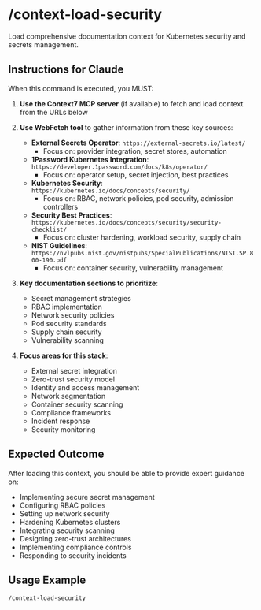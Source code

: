 # /context-load-security

Load comprehensive documentation context for Kubernetes security and secrets management.

## Instructions for Claude

When this command is executed, you MUST:

1. **Use the Context7 MCP server** (if available) to fetch and load context from the URLs below
2. **Use WebFetch tool** to gather information from these key sources:
   - **External Secrets Operator**: `https://external-secrets.io/latest/`
     - Focus on: provider integration, secret stores, automation
   - **1Password Kubernetes Integration**: `https://developer.1password.com/docs/k8s/operator/`
     - Focus on: operator setup, secret injection, best practices
   - **Kubernetes Security**: `https://kubernetes.io/docs/concepts/security/`
     - Focus on: RBAC, network policies, pod security, admission controllers
   - **Security Best Practices**: `https://kubernetes.io/docs/concepts/security/security-checklist/`
     - Focus on: cluster hardening, workload security, supply chain
   - **NIST Guidelines**: `https://nvlpubs.nist.gov/nistpubs/SpecialPublications/NIST.SP.800-190.pdf`
     - Focus on: container security, vulnerability management

3. **Key documentation sections to prioritize**:
   - Secret management strategies
   - RBAC implementation
   - Network security policies
   - Pod security standards
   - Supply chain security
   - Vulnerability scanning

4. **Focus areas for this stack**:
   - External secret integration
   - Zero-trust security model
   - Identity and access management
   - Network segmentation
   - Container security scanning
   - Compliance frameworks
   - Incident response
   - Security monitoring

## Expected Outcome

After loading this context, you should be able to provide expert guidance on:

- Implementing secure secret management
- Configuring RBAC policies
- Setting up network security
- Hardening Kubernetes clusters
- Integrating security scanning
- Designing zero-trust architectures
- Implementing compliance controls
- Responding to security incidents

## Usage Example

```
/context-load-security
```
